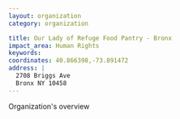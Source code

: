 ```yaml
---
layout: organization
category: organization

title: Our Lady of Refuge Food Pantry - Bronx
impact_area: Human Rights
keywords: 
coordinates: 40.866398,-73.891472
address: |
  2708 Briggs Ave
  Bronx NY 10458
---
```

Organization's overview
